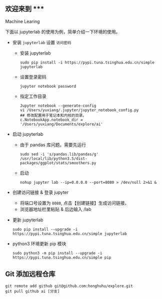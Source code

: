 ## 欢迎来到 ***

Machine Learing

下面以 jupyterlab 的使用为例，简单介绍一下环境的使用。

- 安装 `jupyterlab`  设置 `访问密码`
    - 安装 jupyterlab
        ```
        sudo pip install -i https://pypi.tuna.tsinghua.edu.cn/simple jupyterlab
        ```
    - 设置登录密码
        ```
        jupyter notebook password
        ```
    - 指定工作目录
        ```
        Jupyter notebook --generate-config
        vi /Users/yuxiang/.jupyter/jupyter_notebook_config.py 
        ## 修改配置用于笔记本和内核的目录。
        c.NotebookApp.notebook_dir = '/Users/yuxiang/Documents/explore/ai'
        ```

- 启动 jupyterlab
    - 由于 pandas 库问题。需要先运行
        ```
        sudo sed -i 's/pandas.lib/pandas/g' /usr/local/lib/python3.5/dist-packages/ggplot/stats/smoothers.py
        ```
    - 启动
        ```
        nohup jupyter lab --ip=0.0.0.0 --port=8080 > /dev/null 2>&1 &
        ```
 
- 创建访问链接 & 登录 jupyter
    - 将端口号设置为 `8080`, 点击【创建链接】生成访问链接。
    - 浏览器地址栏里粘贴 & 后边输入 /lab

- 更新 jupyterlab
    ```
    sudo pip install --upgrade -i https://pypi.tuna.tsinghua.edu.cn/simple jupyterlab 
    ```
- python3 环境更新 pip 模块
    ```
    sudo python3 -m pip install --upgrade -i https://pypi.tuna.tsinghua.edu.cn/simple pip
    ```

## Git 添加远程仓库
```
git remote add github git@github.com:honghuhu/explore.git
git pull github ai [分支]
```